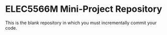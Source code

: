 # ELEC5566M Mini-Project Repository

This is the blank repository in which you must incrementally commit your code.
